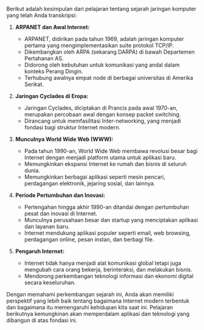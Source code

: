 Berikut adalah kesimpulan dari pelajaran tentang sejarah jaringan komputer yang telah Anda transkripsi:

1. **ARPANET dan Awal Internet:**
   - ARPANET, didirikan pada tahun 1969, adalah jaringan komputer pertama yang mengimplementasikan suite protokol TCP/IP.
   - Dikembangkan oleh ARPA (sekarang DARPA) di bawah Departemen Pertahanan AS.
   - Didorong oleh kebutuhan untuk komunikasi yang andal dalam konteks Perang Dingin.
   - Terhubung awalnya empat node di berbagai universitas di Amerika Serikat.

2. **Jaringan Cyclades di Eropa:**
   - Jaringan Cyclades, diciptakan di Prancis pada awal 1970-an, merupakan percobaan awal dengan konsep packet switching.
   - Dirancang untuk memfasilitasi Inter-networking, yang menjadi fondasi bagi struktur Internet modern.

3. **Munculnya World Wide Web (WWW):**
   - Pada tahun 1990-an, World Wide Web membawa revolusi besar bagi Internet dengan menjadi platform utama untuk aplikasi baru.
   - Memungkinkan ekspansi Internet ke rumah dan bisnis di seluruh dunia.
   - Memungkinkan berbagai aplikasi seperti mesin pencari, perdagangan elektronik, jejaring sosial, dan lainnya.

4. **Periode Pertumbuhan dan Inovasi:**
   - Pertengahan hingga akhir 1990-an ditandai dengan pertumbuhan pesat dan inovasi di Internet.
   - Munculnya perusahaan besar dan startup yang menciptakan aplikasi dan layanan baru.
   - Internet mendukung aplikasi populer seperti email, web browsing, perdagangan online, pesan instan, dan berbagi file.

5. **Pengaruh Internet:**
   - Internet tidak hanya menjadi alat komunikasi global tetapi juga mengubah cara orang bekerja, berinteraksi, dan melakukan bisnis.
   - Mendorong perkembangan teknologi informasi dan ekonomi digital secara keseluruhan.

Dengan memahami perkembangan sejarah ini, Anda akan memiliki perspektif yang lebih baik tentang bagaimana Internet modern terbentuk dan bagaimana itu memengaruhi kehidupan kita saat ini. Pelajaran berikutnya kemungkinan akan memperdalam aplikasi dan teknologi yang dibangun di atas fondasi ini.